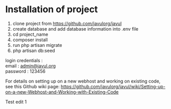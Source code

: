 # Installation of project
 1) clone project from https://github.com/javulorg/javul <br/>
 2) create database and add database information into .env file <br/>
 3) cd project_name <br/>
 4) composer install <br/>
 5) run php artisan migrate <br/>
 6) php artisan db:seed <br/> 


login credentials : <br/>
email : admin@javul.org<br/>
password : 123456 <br/>

For details on setting up on a new webhost and working on existing code, see this Github wiki page: https://github.com/javulorg/javul/wiki/Setting-up-on-a-new-Webhost-and-Working-with-Existing-Code

Test edit 1